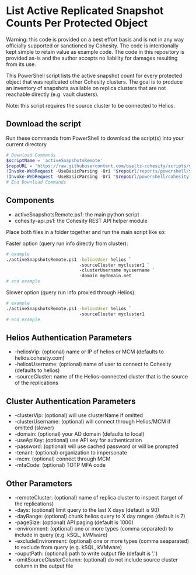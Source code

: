 # List Active Replicated Snapshot Counts Per Protected Object

Warning: this code is provided on a best effort basis and is not in any way officially supported or sanctioned by Cohesity. The code is intentionally kept simple to retain value as example code. The code in this repository is provided as-is and the author accepts no liability for damages resulting from its use.

This PowerShell script lists the active snapshot count for every protected object that was replicated other Cohesity clusters. The goal is to produce an inventory of snapshots available on replica clusters that are not reachable directly (e.g. vault clusters).

Note: this script requires the source cluster to be connected to Helios.

## Download the script

Run these commands from PowerShell to download the script(s) into your current directory

```powershell
# Download Commands
$scriptName = 'activeSnapshotsRemote'
$repoURL = 'https://raw.githubusercontent.com/bseltz-cohesity/scripts/master'
(Invoke-WebRequest -UseBasicParsing -Uri "$repoUrl/reports/powershell/$scriptName/$scriptName.ps1").content | Out-File "$scriptName.ps1"; (Get-Content "$scriptName.ps1") | Set-Content "$scriptName.ps1"
(Invoke-WebRequest -UseBasicParsing -Uri "$repoUrl/powershell/cohesity-api/cohesity-api.ps1").content | Out-File cohesity-api.ps1; (Get-Content cohesity-api.ps1) | Set-Content cohesity-api.ps1
# End Download Commands
```

## Components

* activeSnapshotsRemote.ps1: the main python script
* cohesity-api.ps1: the Cohesity REST API helper module

Place both files in a folder together and run the main script like so:

Faster option (query run info directly from cluster):

```bash
# example
./activeSnapshotsRemote.ps1 -heliosUser helios `
                            -sourceCluster mycluster1 `
                            -clusterUsername myusername `
                            -domain mydomain.net
# end example
```

Slower option (query run info proxied through Helios):

```bash
# example
./activeSnapshotsRemote.ps1 -heliosUser helios `
                            -sourceCluster mycluster1
# end example
```

## Helios Authentication Parameters

* -heliosVip: (optional) name or IP of helios or MCM (defaults to helios.cohesity.com)
* -heliosUsername: (optional) name of user to connect to Cohesity (defaults to helios)
* -sourceCluster: name of the Helios-connected cluster that is the source of the replications

## Cluster Authentication Parameters

* -clusterVip: (optional) will use clusterName if omitted
* -clusterUsername: (optional) will connect through Helios/MCM if omitted (slower)
* -domain: (optional) your AD domain (defaults to local)
* -useApiKey: (optional) use API key for authentication
* -password: (optional) will use cached password or will be prompted
* -tenant: (optional) organization to impersonate
* -mcm: (optional) connect through MCM
* -mfaCode: (optional) TOTP MFA code

## Other Parameters

* -remoteCluster: (optional) name of replica cluster to inspect (target of the replications)
* -days: (optional) limit query to the last X days (default is 90)
* -dayRange: (optional) chunk helios query to X day ranges (default is 7)
* -pageSize: (optional) API paging (default is 1000)
* -environment: (optional) one or more types (comma separated) to include in query (e.g. kSQL, kVMware)
* -excludeEnvironment: (optional) one or more types (comma seaparated) to exclude from query  (e.g. kSQL, kVMware)
* -ouputPath: (optional) path to write output file (default is '.')
* -omitSourceClusterColumn: (optional) do not include source cluster column in the output file
